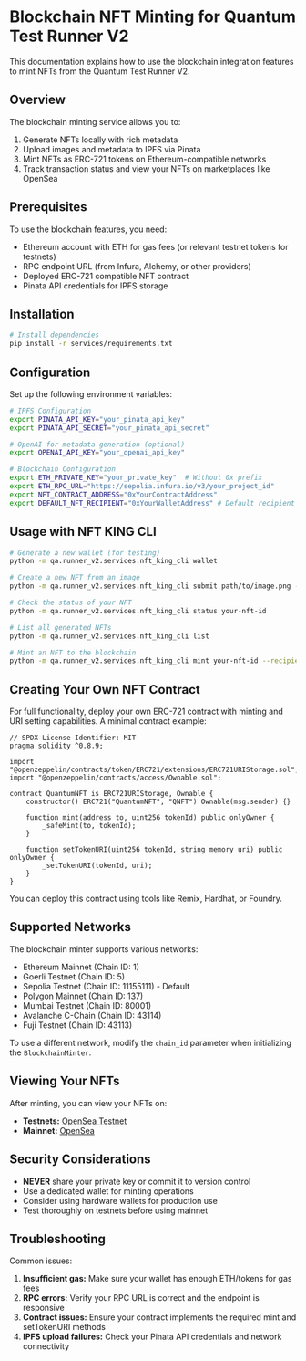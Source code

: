 # Blockchain NFT Minting for Quantum Test Runner V2

This documentation explains how to use the blockchain integration features to mint NFTs from the Quantum Test Runner V2.

## Overview

The blockchain minting service allows you to:

1. Generate NFTs locally with rich metadata
2. Upload images and metadata to IPFS via Pinata
3. Mint NFTs as ERC-721 tokens on Ethereum-compatible networks
4. Track transaction status and view your NFTs on marketplaces like OpenSea

## Prerequisites

To use the blockchain features, you need:

- Ethereum account with ETH for gas fees (or relevant testnet tokens for testnets)
- RPC endpoint URL (from Infura, Alchemy, or other providers)
- Deployed ERC-721 compatible NFT contract
- Pinata API credentials for IPFS storage

## Installation

```bash
# Install dependencies
pip install -r services/requirements.txt
```

## Configuration

Set up the following environment variables:

```bash
# IPFS Configuration
export PINATA_API_KEY="your_pinata_api_key"
export PINATA_API_SECRET="your_pinata_api_secret"

# OpenAI for metadata generation (optional)
export OPENAI_API_KEY="your_openai_api_key"

# Blockchain Configuration
export ETH_PRIVATE_KEY="your_private_key"  # Without 0x prefix
export ETH_RPC_URL="https://sepolia.infura.io/v3/your_project_id"
export NFT_CONTRACT_ADDRESS="0xYourContractAddress"
export DEFAULT_NFT_RECIPIENT="0xYourWalletAddress" # Default recipient for minted NFTs
```

## Usage with NFT KING CLI

```bash
# Generate a new wallet (for testing)
python -m qa.runner_v2.services.nft_king_cli wallet

# Create a new NFT from an image
python -m qa.runner_v2.services.nft_king_cli submit path/to/image.png --name "My Amazing NFT"

# Check the status of your NFT
python -m qa.runner_v2.services.nft_king_cli status your-nft-id

# List all generated NFTs
python -m qa.runner_v2.services.nft_king_cli list

# Mint an NFT to the blockchain
python -m qa.runner_v2.services.nft_king_cli mint your-nft-id --recipient 0xYourWalletAddress
```

## Creating Your Own NFT Contract

For full functionality, deploy your own ERC-721 contract with minting and URI setting capabilities. A minimal contract example:

```solidity
// SPDX-License-Identifier: MIT
pragma solidity ^0.8.9;

import "@openzeppelin/contracts/token/ERC721/extensions/ERC721URIStorage.sol";
import "@openzeppelin/contracts/access/Ownable.sol";

contract QuantumNFT is ERC721URIStorage, Ownable {
    constructor() ERC721("QuantumNFT", "QNFT") Ownable(msg.sender) {}

    function mint(address to, uint256 tokenId) public onlyOwner {
        _safeMint(to, tokenId);
    }

    function setTokenURI(uint256 tokenId, string memory uri) public onlyOwner {
        _setTokenURI(tokenId, uri);
    }
}
```

You can deploy this contract using tools like Remix, Hardhat, or Foundry.

## Supported Networks

The blockchain minter supports various networks:

- Ethereum Mainnet (Chain ID: 1)
- Goerli Testnet (Chain ID: 5)
- Sepolia Testnet (Chain ID: 11155111) - Default
- Polygon Mainnet (Chain ID: 137)
- Mumbai Testnet (Chain ID: 80001)
- Avalanche C-Chain (Chain ID: 43114)
- Fuji Testnet (Chain ID: 43113)

To use a different network, modify the `chain_id` parameter when initializing the `BlockchainMinter`.

## Viewing Your NFTs

After minting, you can view your NFTs on:

- **Testnets:** [OpenSea Testnet](https://testnets.opensea.io/)
- **Mainnet:** [OpenSea](https://opensea.io/)

## Security Considerations

- **NEVER** share your private key or commit it to version control
- Use a dedicated wallet for minting operations
- Consider using hardware wallets for production use
- Test thoroughly on testnets before using mainnet

## Troubleshooting

Common issues:

1. **Insufficient gas:** Make sure your wallet has enough ETH/tokens for gas fees
2. **RPC errors:** Verify your RPC URL is correct and the endpoint is responsive
3. **Contract issues:** Ensure your contract implements the required mint and setTokenURI methods
4. **IPFS upload failures:** Check your Pinata API credentials and network connectivity
